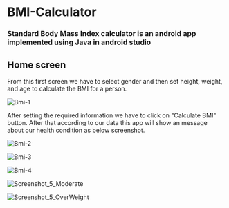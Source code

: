 # BMI-Calculator
### Standard Body Mass Index calculator is an android app implemented using Java in android studio

## Home screen
From this first screen we have to select gender and then set height, weight, and age to calculate the BMI for a person.

![Bmi-1](https://user-images.githubusercontent.com/105268491/209492233-ba0c2e02-8892-44a0-8feb-ce2fb657e93d.png)

After setting the required information we have to click on "Calculate BMI" button. After that according to our data this app will show an message about our health condition as below screenshot.

![Bmi-2](https://user-images.githubusercontent.com/105268491/209495962-94ae25db-1a66-43f5-afcd-250cd5a4b4cf.png)

![Bmi-3](https://user-images.githubusercontent.com/105268491/209496891-8e14b5ec-c7a9-41dc-b266-4e7fdbfe9b2a.png)


![Bmi-4](https://user-images.githubusercontent.com/105268491/209496931-ba475d67-414c-4859-8a34-9300e87d7d95.png)


![Screenshot_5_Moderate](https://user-images.githubusercontent.com/105268491/209497514-2da19ff0-3175-4f18-8381-e3fc4f752456.png)


![Screenshot_5_OverWeight](https://user-images.githubusercontent.com/105268491/209497527-bbb69d13-2ff8-4d28-9a5d-5917f3700bfe.png)

